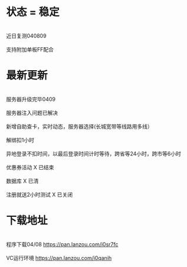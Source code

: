 

# 状态 = 稳定

</br> 近日复测040809</br>
</br> 支持附加单板FF配合 </br>

# 最新更新
 
 
</br> 服务器升级完毕0409</br>
</br> 服务器注入问题已解决</br>
</br> 新增自助查卡，实时动态，服务器选择(长城宽带等线路用多线）</br>
</br> 解绑扣1小时</br>
</br> 异地登录不扣时间，以最后登录时间计时等待，跨省等24小时，跨市等6小时</br> 
</br> 优惠券活动 X 已结束</br>
</br> 数据库 X 已清</br>
</br> 注册就送2小时测试 X 已关闭</br>


# 下载地址 

</br>程序下载04/08 https://pan.lanzou.com/i0sr7fc</br>
</br>VC运行环境 https://pan.lanzou.com/i0qanih</br>

 
